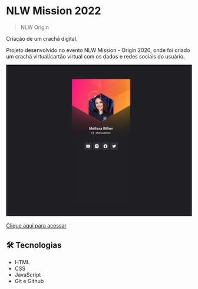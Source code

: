 # NLW Mission 2022

> NLW Origin

 Criação de um crachá digital.


Projeto desenvolvido no evento NLW Mission - Origin 2020, onde foi criado um crachá virtual/cartão virtual com os dados e redes sociais do usuário. 

![imagem-site](./images/melissabilher.github.io_NLW_.png)

[Clique aqui para acessar](melissabilher.github.io/NLW/)

## 🛠 Tecnologias

- HTML
- CSS
- JavaScript
- Git e Github
